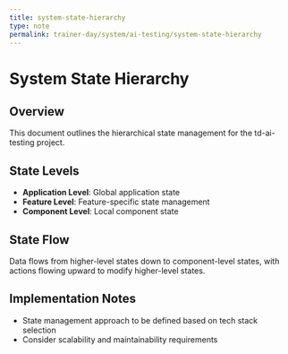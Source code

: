```yaml
---
title: system-state-hierarchy
type: note
permalink: trainer-day/system/ai-testing/system-state-hierarchy
---
```


# System State Hierarchy

## Overview
This document outlines the hierarchical state management for the td-ai-testing project.

## State Levels
- **Application Level**: Global application state
- **Feature Level**: Feature-specific state management
- **Component Level**: Local component state

## State Flow
Data flows from higher-level states down to component-level states, with actions flowing upward to modify higher-level states.

## Implementation Notes
- State management approach to be defined based on tech stack selection
- Consider scalability and maintainability requirements